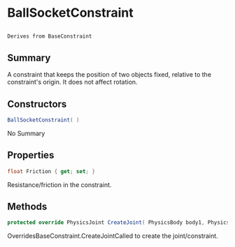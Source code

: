 # BallSocketConstraint

## 
```c#
Derives from BaseConstraint
```

## Summary

A constraint that keeps the position of two objects fixed, relative to the constraint's origin. It does not affect rotation.
## Constructors

```c#
BallSocketConstraint( ) 
```
No Summary
## Properties

```c#
float Friction { get; set; } 
```
Resistance/friction in the constraint.
## Methods

```c#
protected override PhysicsJoint CreateJoint( PhysicsBody body1, PhysicsBody body2) 
```
OverridesBaseConstraint.CreateJointCalled to create the joint/constraint.
